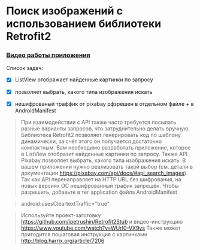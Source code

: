 # Поиск изображений с использованием библиотеки Retrofit2

### [ Видео работы приложения ](https://youtu.be/pVblkmmVHJo)

Список задач:

- [x] ListView отображает найденные картинки по запросу
- [x] позволяет выбрать, какого типа изображения искать
- [x] нешифрованый траффик от pixabay рфзрешен в отдельном файле + в AndroidManifest


>При взаимодействии с API также часто требуется посылать разные варианты запросов, что затруднительно делать вручную. 
Библиотека Retrofit2 позволяет генерировать код по шаблону динамически, за счёт этого он получается достаточно компактным.
Вам необходимо разработать приложение, которое в ListView отобразит найденные картинки по запросу. 
Также API Pixabay позволяет выбрать, какого типа изображения искать. 
В вашем приложении нужно реализовать такой выбор (см. детали в документации https://pixabay.com/api/docs/#api_search_images). 
Так как API перенаправляет на HTTP URL без шифрования, на новых версиях ОС нешифрованный трафик запрещён. 
Чтобы разрешить, добавьте в тег application файла AndroidManifest

> android:usesCleartextTraffic="true"

>Используйте проект-заготовку https://github.com/ipetrushin/Retrofit2Stub и видео-инструкцию https://www.youtube.com/watch?v=WUrI0-VX9vs
Также может пригодится пошаговая инструкция с картинками http://blog.harrix.org/article/7206
